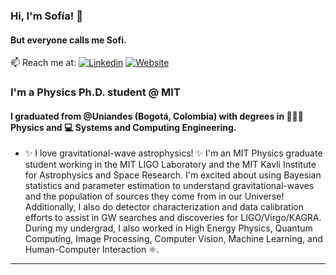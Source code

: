 ### Hi, I'm Sofía! 👋
#### But everyone calls me Sofi.
📫 Reach me at: [![Linkedin](https://img.shields.io/badge/-LinkedIn-blue?style=flat&logo=Linkedin&logoColor=white)](https://www.linkedin.com/in/sofia-alvarez-80a529192/)
[![Website](https://img.shields.io/badge/-Website-blue?style=flat&logo=firefox&logoColor=white)](https://sofiaalvarezlopez.github.io/#/)
 ### I'm a Physics Ph.D. student @ MIT
 #### I graduated from @Uniandes (Bogotá, Colombia) with degrees in 👩🏽‍🔬  Physics and 💻  Systems and Computing Engineering.
- ✨ I love gravitational-wave astrophysics! ✨ I'm an MIT Physics graduate student working in the MIT LIGO Laboratory and the MIT Kavli Institute for Astrophysics and Space Research. I'm excited about using Bayesian statistics and parameter estimation to understand gravitational-waves and the population of sources they come from in our Universe! Additionally, I also do detector characterization and data calibration efforts to assist in GW searches and discoveries for LIGO/Virgo/KAGRA. During my undergrad, I also worked in High Energy Physics, Quantum Computing, Image Processing, Computer Vision, Machine Learning, and Human-Computer Interaction ⚛️.
---
<!--
[![Top Langs](https://github-readme-stats.vercel.app/api/top-langs/?username=sofiaalvarezlopez&hide=html&layout=compact&theme=dracula)](https://github.com/ahmedbesbes/github-readme-stats)
**sofiaalvarezlopez/sofiaalvarezlopez** is a ✨ _special_ ✨ repository because its `README.md` (this file) appears on your GitHub profile.

Here are some ideas to get you started:

- 🔭 I’m currently working on ...
- 🌱 I’m currently learning ...
- 👯 I’m looking to collaborate on ...
- 🤔 I’m looking for help with ...
- 💬 Ask me about ...
- 📫 How to reach me: ...
- 😄 Pronouns: ...
- ⚡ Fun fact: ...
-->
